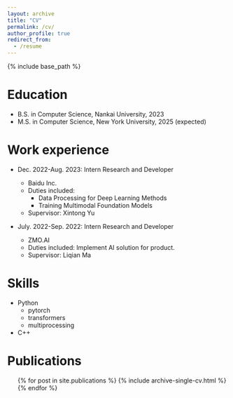 ```yaml
---
layout: archive
title: "CV"
permalink: /cv/
author_profile: true
redirect_from:
  - /resume
---
```


{% include base_path %}

Education
======
* B.S. in Computer Science, Nankai University, 2023
* M.S. in Computer Science, New York University, 2025 (expected)

Work experience
======
* Dec. 2022-Aug. 2023: Intern Research and Developer
  * Baidu Inc.
  * Duties included: 
    * Data Processing for Deep Learning Methods
    * Training Multimodal Foundation Models
  * Supervisor: Xintong Yu

* July. 2022-Sep. 2022: Intern Research and Developer
  * ZMO.AI
  * Duties included: Implement AI solution for product.
  * Supervisor: Liqian Ma
  
Skills
======
* Python
  * pytorch
  * transformers
  * multiprocessing
* C++

Publications
======
  <ul>{% for post in site.publications %}
    {% include archive-single-cv.html %}
  {% endfor %}</ul>
  
<!-- Talks
======
  <ul>{% for post in site.talks %}
    {% include archive-single-talk-cv.html %}
  {% endfor %}</ul>
  
Teaching
======
  <ul>{% for post in site.teaching %}
    {% include archive-single-cv.html %}
  {% endfor %}</ul>
  
Service and leadership
======
* Currently signed in to 43 different slack teams -->

